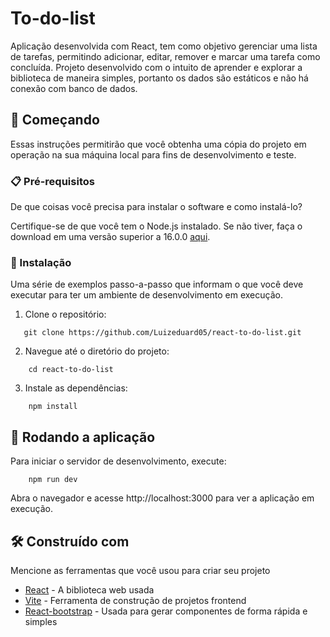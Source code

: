 # To-do-list

Aplicação desenvolvida com React, tem como objetivo gerenciar uma lista de tarefas, permitindo adicionar, editar, remover e marcar uma tarefa como concluída. Projeto desenvolvido com o intuito de aprender e explorar a biblioteca de maneira simples, portanto os dados são estáticos e não há conexão com banco de dados.

## 🚀 Começando

Essas instruções permitirão que você obtenha uma cópia do projeto em operação na sua máquina local para fins de desenvolvimento e teste.

### 📋 Pré-requisitos

De que coisas você precisa para instalar o software e como instalá-lo?

Certifique-se de que você tem o Node.js instalado. Se não tiver, faça o download em uma versão superior a 16.0.0 [aqui](https://nodejs.org/).

### 🔧 Instalação

Uma série de exemplos passo-a-passo que informam o que você deve executar para ter um ambiente de desenvolvimento em execução.

1. Clone o repositório:

```
   git clone https://github.com/Luizeduard05/react-to-do-list.git
```

2. Navegue até o diretório do projeto:

```
    cd react-to-do-list
```

3. Instale as dependências:

```
    npm install
```

## 🚀 Rodando a aplicação
Para iniciar o servidor de desenvolvimento, execute:

```
    npm run dev
```
Abra o navegador e acesse http://localhost:3000 para ver a aplicação em execução.

## 🛠️ Construído com

Mencione as ferramentas que você usou para criar seu projeto

* [React](https://react.dev/) - A biblioteca web usada
* [Vite](https://vitejs.dev/guide/) - Ferramenta de construção de projetos frontend
* [React-bootstrap](https://react-bootstrap.netlify.app/) - Usada para gerar componentes de forma rápida e simples

